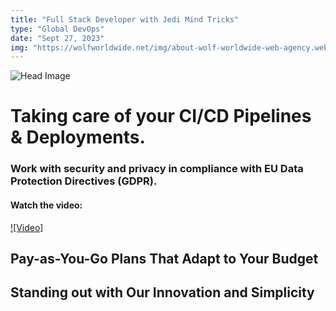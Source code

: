 ```yaml
---
title: "Full Stack Developer with Jedi Mind Tricks"
type: "Global DevOps"
date: "Sept 27, 2023"
img: "https://wolfworldwide.net/img/about-wolf-worldwide-web-agency.webp"
---
```


![Head Image](https://wolfworldwide.net/img/about-wolf-worldwide-web-agency.webp)

# Taking care of your CI/CD Pipelines & Deployments.
### Work with security and privacy in compliance with EU Data Protection Directives (GDPR).

#### Watch the video:
[![Video]](https://youtu.be/fJZtg8DvpGw)

## Pay-as-You-Go Plans That Adapt to Your Budget

## Standing out with Our Innovation and Simplicity